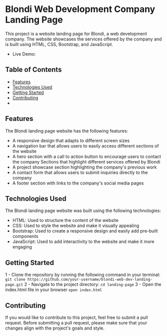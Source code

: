 # Blondi Web Development Company Landing Page
This project is a website landing page for Blondi, a web development company. The website showcases the services offered by the company and is built using HTML, CSS, Bootstrap, and JavaScript.
- Live Demo: 

## Table of Contents
- <a href="https://github.com/marwan-mohamed12/Landing-page/blob/main/README.md#features">Features</a>
- <a href="https://github.com/marwan-mohamed12/Landing-page/blob/main/README.md#technologies-used">Technologies Used</a>
- <a href="https://github.com/marwan-mohamed12/Landing-page/blob/main/README.md#getting-started">Getting Started</a>
- <a href="https://github.com/marwan-mohamed12/Landing-page/blob/main/README.md#contributing">Contributing</a>
- 
## Features
The Blondi landing page website has the following features:

- A responsive design that adapts to different screen sizes
- A navigation bar that allows users to easily access different sections of the website
- A hero section with a call to action button to encourage users to contact the company
Sections that highlight different services offered by Blondi
- A project showcase section highlighting the company's previous work
- A contact form that allows users to submit inquiries directly to the company
- A footer section with links to the company's social media pages

## Technologies Used
The Blondi landing page website was built using the following technologies:

- HTML: Used to structure the content of the website
- CSS: Used to style the website and make it visually appealing
- Bootstrap: Used to create a responsive design and easily add pre-built components
- JavaScript: Used to add interactivity to the website and make it more engaging

## Getting Started
1 - Clone the repository by running the following command in your terminal:
   `git clone https://github.com/your-username/blondi-web-dev-landing-page.git`
2 - Navigate to the project directory: `cd landing-page`
3 - Open the index.html file in your browser `open index.html`

## Contributing
If you would like to contribute to this project, feel free to submit a pull request. Before submitting a pull request, please make sure that your changes align with the project's goals and style.
   
